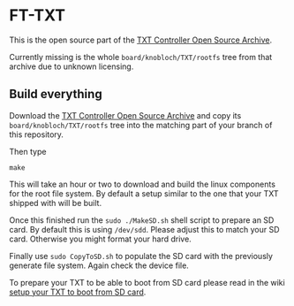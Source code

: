 FT-TXT
======

This is the open source part of the [TXT Controller Open Source Archive](https://www.fischertechnik.de/-/media/fischertechnik/fite/service/downloads/robotics/txt-controller/documents/07-txt-open-source-archiv.ashx).

Currently missing is the whole ```board/knobloch/TXT/rootfs``` tree from that archive due to unknown licensing.

Build everything
----------------

Download the [TXT Controller Open Source Archive](https://www.fischertechnik.de/-/media/fischertechnik/fite/service/downloads/robotics/txt-controller/documents/07-txt-open-source-archiv.ashx) and copy its ```board/knobloch/TXT/rootfs``` tree into the matching part of your branch of this repository.

Then type
```
make
```

This will take an hour or two to download and build the linux
components for the root file system. By default a setup similar to the
one that your TXT shipped with will be built.

Once this finished run the ```sudo ./MakeSD.sh``` shell script to prepare
an SD card. By default this is using ```/dev/sdd```. Please adjust this
to match your SD card. Otherwise you might format your hard drive.

Finally use ```sudo CopyToSD.sh``` to populate the SD card with the
previously generate file system. Again check the device file.

To prepare your TXT to be able to boot from SD card please read in the
wiki [setup your TXT to boot from SD card](https://github.com/ftCommunity/ft-TXT/wiki/BootFromSD).
